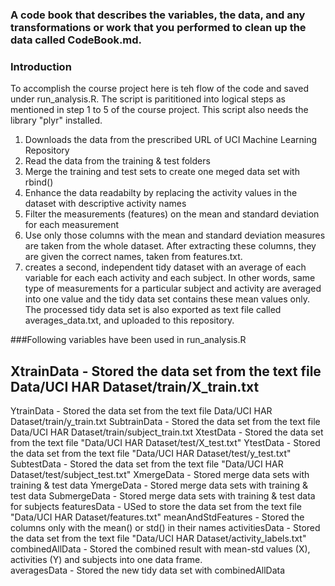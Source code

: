### A code book that describes the variables, the data, and any transformations or work that you performed to clean up the data called CodeBook.md.

### Introduction

To accomplish the course project here is teh flow of the code and saved under run_analysis.R. The script is parititioned into logical steps as mentioned in step 1 to 5 of the course project. This script also needs the library "plyr" installed.

1. Downloads the data from the prescribed URL of UCI Machine Learning Repository 
2. Read the data from the training & test folders 
3. Merge the training and test sets to create one meged data set with rbind() 
4. Enhance the data readabilty by replacing the activity  values in the dataset with descriptive activity names
5. Filter the measurements (features) on the mean and standard deviation for each measurement
6. Use only those columns with the mean and standard deviation measures are taken from the whole dataset. After extracting these columns, they are given the correct names, taken from features.txt. 
7. creates a second, independent tidy dataset with an average of each variable for each each activity and each subject. In other words, same type of measurements for a particular subject and activity are averaged into one value and the tidy data set contains these mean values only. The processed tidy data set is also exported as text file called averages_data.txt, and uploaded to this repository.


###Following variables have been used in run_analysis.R

## XtrainData - Stored the data set from the text file Data/UCI HAR Dataset/train/X_train.txt
YtrainData - Stored the data set from the text file Data/UCI HAR Dataset/train/y_train.txt
SubtrainData - Stored the data set from the text file Data/UCI HAR Dataset/train/subject_train.txt
XtestData - Stored the data set from the text file "Data/UCI HAR Dataset/test/X_test.txt"
YtestData - Stored the data set from the text file  "Data/UCI HAR Dataset/test/y_test.txt"
SubtestData - Stored the data set from the text file "Data/UCI HAR Dataset/test/subject_test.txt"
XmergeData - Stored merge data sets with training & test data
YmergeData - Stored merge data sets with training & test data 
SubmergeData - Stored merge data sets with training & test data for subjects 
featuresData - USed to store the data set from the text file "Data/UCI HAR Dataset/features.txt"
meanAndStdFeatures - Stored the columns only with the mean() or std() in their names 
activitiesData - Stored the data set from the text file "Data/UCI HAR Dataset/activity_labels.txt"
combinedAllData - Stored the combined result with mean-std values (X), activities (Y) and subjects into one data frame.  
averagesData - Stored the new tidy data set with combinedAllData
